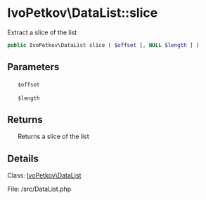 # IvoPetkov\DataList::slice

Extract a slice of the list

```php
public IvoPetkov\DataList slice ( $offset [, NULL $length ] )
```

## Parameters

&nbsp;&nbsp;&nbsp;&nbsp;&nbsp;&nbsp;`$offset`

&nbsp;&nbsp;&nbsp;&nbsp;&nbsp;&nbsp;`$length`

## Returns

&nbsp;&nbsp;&nbsp;&nbsp;&nbsp;&nbsp;Returns a slice of the list

## Details

Class: [IvoPetkov\DataList](ivopetkov.datalist.class.md)

File: /src/DataList.php

